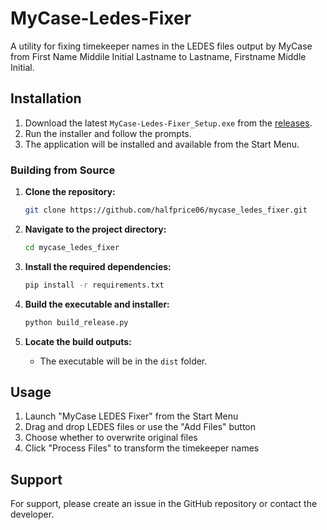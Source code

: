 # MyCase-Ledes-Fixer

A utility for fixing timekeeper names in the LEDES files output by MyCase from First Name Middile Initial Lastname to Lastname, Firstname Middle Initial.

## Installation

1. Download the latest `MyCase-Ledes-Fixer_Setup.exe` from the [releases](link-to-releases).
2. Run the installer and follow the prompts.
3. The application will be installed and available from the Start Menu.

### Building from Source

1. **Clone the repository:**

   ```bash
   git clone https://github.com/halfprice06/mycase_ledes_fixer.git
   ```

2. **Navigate to the project directory:**

   ```bash
   cd mycase_ledes_fixer
   ```

3. **Install the required dependencies:**

   ```bash
   pip install -r requirements.txt
   ```

4. **Build the executable and installer:**

   ```bash
   python build_release.py
   ```

5. **Locate the build outputs:**
   - The executable will be in the `dist` folder.

## Usage

1. Launch "MyCase LEDES Fixer" from the Start Menu
2. Drag and drop LEDES files or use the "Add Files" button
3. Choose whether to overwrite original files
4. Click "Process Files" to transform the timekeeper names

## Support

For support, please create an issue in the GitHub repository or contact the developer. 
